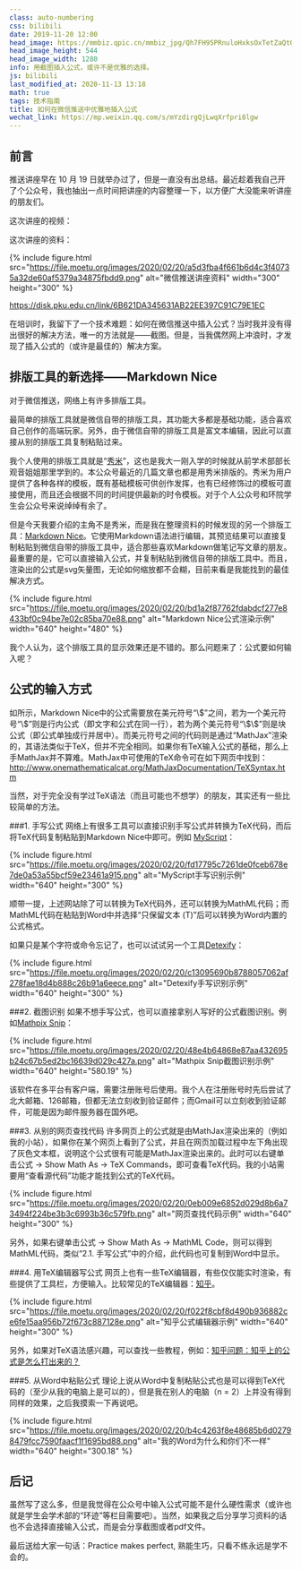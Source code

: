 ```yaml
---
class: auto-numbering
css: bilibili
date: 2019-11-20 12:00
head_image: https://mmbiz.qpic.cn/mmbiz_jpg/Qh7FH95PRnuloHxksOxTetZaQtOicZ5boXOu9szzEziaUHWtyO0PeHg3PB5xv1oWUlVfib6ITYKhqpkia3CuEpma9w/0
head_image_height: 544
head_image_width: 1280
info: 用截图插入公式，或许不是优雅的选择。
js: bilibili
last_modified_at: 2020-11-13 13:18
math: true
tags: 技术指南
title: 如何在微信推送中优雅地插入公式
wechat_link: https://mp.weixin.qq.com/s/mYzdirgQjLwqXrfpri8lgw
---
```


## 前言
推送讲座早在 10 月 19 日就举办过了，但是一直没有出总结。最近趁着我自己开了个公众号，我也抽出一点时间把讲座的内容整理一下，以方便广大没能来听讲座的朋友们。

这次讲座的视频：

<div class="bilibiliBox" data-aid="71734762" data-page="1"></div>

这次讲座的资料：

{% include figure.html src="https://file.moetu.org/images/2020/02/20/a5d3fba4f661b6d4c3f40735a32de60af5379a34875fbdd9.png" alt="微信推送讲座资料" width="300" height="300" %}

<https://disk.pku.edu.cn/link/6B621DA345631AB22EE397C91C79E1EC>

在培训时，我留下了一个技术难题：如何在微信推送中插入公式？当时我并没有得出很好的解决方法，唯一的方法就是——截图。但是，当我偶然网上冲浪时，才发现了插入公式的（或许是最佳的）解决方案。

## 排版工具的新选择——Markdown Nice
对于微信推送，网络上有许多排版工具。

最简单的排版工具就是微信自带的排版工具，其功能大多都是基础功能，适合喜欢自己创作的高端玩家。另外，由于微信自带的排版工具是富文本编辑，因此可以直接从别的排版工具复制粘贴过来。

我个人使用的排版工具就是“[秀米](https://xiumi.us/)”，这也是我大一刚入学的时候就从前学术部部长观音姐姐那里学到的。本公众号最近的几篇文章也都是用秀米排版的。秀米为用户提供了各种各样的模板，既有基础模板可供创作发挥，也有已经修饰过的模板可直接使用，而且还会根据不同的时间提供最新的时令模板。对于个人公众号和环院学生会公众号来说绰绰有余了。

但是今天我要介绍的主角不是秀米，而是我在整理资料的时候发现的另一个排版工具：[Markdown Nice](https://www.mdnice.com/)。它使用Markdown语法进行编辑，其预览结果可以直接复制粘贴到微信自带的排版工具中，适合那些喜欢Markdown做笔记写文章的朋友。最重要的是，它可以直接输入公式，并复制粘贴到微信自带的排版工具中。而且，渲染出的公式是svg矢量图，无论如何缩放都不会糊，目前来看是我能找到的最佳解决方式。

{% include figure.html src="https://file.moetu.org/images/2020/02/20/bd1a2f87762fdabdcf277e8433bf0c94be7e02c85ba70e88.png" alt="Markdown Nice公式渲染示例" width="640" height="480" %}

我个人认为，这个排版工具的显示效果还是不错的。那么问题来了：公式要如何输入呢？

## 公式的输入方式
如<a class="xref-figure" href="#figure-bd1a2f87762fdabdcf277e8433bf0c94be7e02c85ba70e88.png"></a><h-hws hidden=""> </h-hws>所示，Markdown Nice中的公式需要放在美元符号“\\\$”之间，若为一个美元符号“\\\$”则是行内公式（即文字和公式在同一行），若为两个美元符号“\\\$\\\$”则是块公式（即公式单独成行并居中）。而美元符号之间的代码则是通过“MathJax”渲染的，其语法类似于TeX，但并不完全相同。如果你有TeX输入公式的基础，那么上手MathJax并不算难。<span class="footnote">MathJax中可使用的TeX命令可在如下网页中找到：<http://www.onemathematicalcat.org/MathJaxDocumentation/TeXSyntax.htm></span>

当然，对于完全没有学过TeX语法（而且可能也不想学）的朋友，其实还有一些比较简单的方法。

###1. 手写公式
网络上有很多工具可以直接识别手写公式并转换为TeX代码，而后将TeX代码复制粘贴到Markdown Nice中即可。例如 [MyScript](https://webdemo.myscript.com/views/math/index.html)：

{% include figure.html src="https://file.moetu.org/images/2020/02/20/fd17795c7261de0fceb678e7de0a53a55bcf59e23461a915.png" alt="MyScript手写识别示例" width="640" height="300" %}

顺带一提，上述网站除了可以转换为TeX代码外，还可以转换为MathML代码；而MathML代码在粘贴到Word中并选择“只保留文本 (T)”后可以转换为Word内置的公式格式。

如果只是某个字符或命令忘记了，也可以试试另一个工具[Detexify](http://detexify.kirelabs.org/classify.html)：

{% include figure.html src="https://file.moetu.org/images/2020/02/20/c13095690b8788057062af278fae18d4b888c26b91a6eece.png" alt="Detexify手写识别示例" width="640" height="300" %}

###2. 截图识别
如果不想手写公式，也可以直接拿别人写好的公式截图识别。例如[Mathpix Snip](https://mathpix.com/)：

{% include figure.html src="https://file.moetu.org/images/2020/02/20/48e4b64868e87aa432695b24c67b5ed2bc16639d029c427a.png" alt="Mathpix Snip截图识别示例" width="640" height="580.19" %}

该软件在多平台有客户端，需要注册账号后使用。我个人在注册账号时先后尝试了北大邮箱、126邮箱，但都无法立刻收到验证邮件；而Gmail可以立刻收到验证邮件，可能是因为邮件服务器在国外吧。

###3. 从别的网页查找代码
许多网页上的公式就是由MathJax渲染出来的（例如我的小站），如果你在某个网页上看到了公式，并且在网页加载过程中左下角出现了灰色文本框，说明这个公式很有可能是MathJax渲染出来的。此时可以右键单击公式 → Show Math As → TeX Commands，即可查看TeX代码。<span class="footnote">我的小站需要用“查看源代码”功能才能找到公式的TeX代码。</span>

{% include figure.html src="https://file.moetu.org/images/2020/02/20/0eb009e6852d029d8b6a73494f224be3b3c6993b36c579fb.png" alt="网页查找代码示例" width="640" height="300" %}

另外，如果右键单击公式 → Show Math As → MathML Code，则可以得到MathML代码，类似“2.1. 手写公式”中的介绍，此代码也可复制到Word中显示。

###4. 用TeX编辑器写公式
网页上也有一些TeX编辑器，有些仅仅能实时渲染，有些提供了工具栏，方便输入。比较常见的TeX编辑器：[知乎](https://zhuanlan.zhihu.com/write)。

{% include figure.html src="https://file.moetu.org/images/2020/02/20/f022f8cbf8d490b936882ce6fe15aa956b72f673c887128e.png" alt="知乎公式编辑器示例" width="640" height="300" %}

另外，如果对TeX语法感兴趣，可以查找一些教程，例如：[知乎问题：知乎上的公式是怎么打出来的？](https://www.zhihu.com/question/31298277)

###5. 从Word中粘贴公式
理论上说从Word中复制粘贴公式也是可以得到TeX代码的（至少从我的电脑上是可以的），但是我在别人的电脑（n = 2）上并没有得到同样的效果，之后我摸索一下再说吧。

{% include figure.html src="https://file.moetu.org/images/2020/02/20/b4c4263f8e48685b6d02798479fcc7590faacf1f1695bd88.png" alt="我的Word为什么和你们不一样" width="640" height="300.18" %}

## 后记
虽然写了这么多，但是我觉得在公众号中输入公式可能不是什么硬性需求（或许也就是学生会学术部的“环迹”等栏目需要吧）。当然，如果我之后分享学习资料的话也不会选择直接输入公式，而是会分享截图或者pdf文件。

最后送给大家一句话：Practice makes perfect, 熟能生巧，只看不练永远是学不会的。